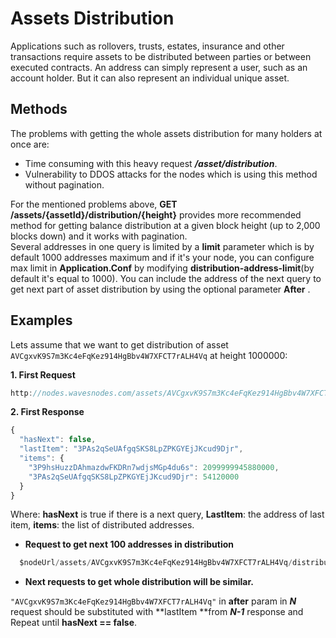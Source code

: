 # Assets Distribution

Applications such as rollovers, trusts, estates, insurance and other transactions require assets to be distributed between parties or between executed contracts. An address can simply represent a user, such as an account holder. But it can also represent an individual unique asset.

## Methods

The problems with getting the whole assets distribution for many holders at once are:

* Time consuming with this heavy request _**/asset/distribution**_.
* Vulnerability  to DDOS attacks for the nodes which is using this method without pagination.

For the mentioned problems above, **GET /assets/{assetId}/distribution/{height}** provides more recommended method for getting balance distribution at a given block height \(up to 2,000 blocks down\) and it works with pagination.  
Several addresses in one query is limited by a **limit** parameter which is by default 1000 addresses maximum and if it's your node, you can configure max limit in **Application.Conf** by modifying **distribution-address-limit**\(by default it's equal to 1000\). You can include the address of the next query to get next part of asset distribution by using the optional parameter **After** .

## Examples

Lets assume that we want to get distribution of asset `AVCgxvK9S7m3Kc4eFqKez914HgBbv4W7XFCT7rALH4Vq` at height 1000000:

**1. First  Request**

```js
http://nodes.wavesnodes.com/assets/AVCgxvK9S7m3Kc4eFqKez914HgBbv4W7XFCT7rALH4Vq/distribution/1351858/limit/100
```

**2. First  Response**

```js
{
  "hasNext": false,
  "lastItem": "3PAs2qSeUAfgqSKS8LpZPKGYEjJKcud9Djr",
  "items": {
    "3P9hsHuzzDAhmazdwFKDRn7wdjsMGp4du6s": 2099999945880000,
    "3PAs2qSeUAfgqSKS8LpZPKGYEjJKcud9Djr": 54120000
  }
}
```

Where: **hasNext** is true if there is a next query, **LastItem**: the address of last item, **items**: the list of distributed addresses.

* **Request to get next 100 addresses in distribution**

```js
  $nodeUrl/assets/AVCgxvK9S7m3Kc4eFqKez914HgBbv4W7XFCT7rALH4Vq/distribution/1000000/limit/100?after="ENTuiWywkRCD2kjha6RBWyx8fQsFbcBEXkryqwQQQrwF"
```

* **Next requests to get whole distribution will be similar.**

`"AVCgxvK9S7m3Kc4eFqKez914HgBbv4W7XFCT7rALH4Vq"` in **after** param in _**N**_ request should be substituted with **lastItem **from _**N-1**_ response and Repeat until **hasNext == false**.

